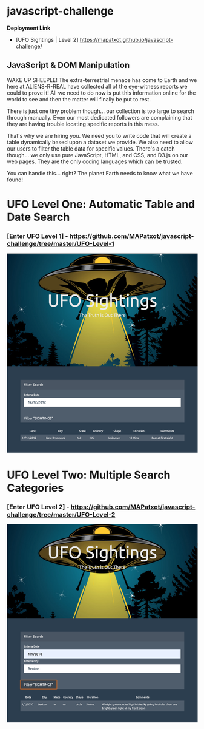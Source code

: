 # javascript-challenge

<b>Deployment Link</b>
- [UFO Sightings | Level 2] https://mapatxot.github.io/javascript-challenge/

## <b>JavaScript & DOM Manipulation</b>

WAKE UP SHEEPLE! The extra-terrestrial menace has come to Earth and we here at ALIENS-R-REAL have collected all of the eye-witness reports we could to prove it! All we need to do now is put this information online for the world to see and then the matter will finally be put to rest.

There is just one tiny problem though... our collection is too large to search through manually. Even our most dedicated followers are complaining that they are having trouble locating specific reports in this mess.

That's why we are hiring you. We need you to write code that will create a table dynamically based upon a dataset we provide. We also need to allow our users to filter the table data for specific values. There's a catch though... we only use pure JavaScript, HTML, and CSS, and D3.js on our web pages. They are the only coding languages which can be trusted.

You can handle this... right? The planet Earth needs to know what we have found!

# UFO Level One: Automatic Table and Date Search
### [Enter UFO Level 1]  - https://github.com/MAPatxot/javascript-challenge/tree/master/UFO-Level-1
![header image](https://raw.githubusercontent.com/MAPatxot/javascript-challenge/master/UFO-Level-1/Screen%20Shot%202019-11-26%20at%205.00.44%20PM.png)

# UFO Level Two: Multiple Search Categories
### [Enter UFO Level 2]  - https://github.com/MAPatxot/javascript-challenge/tree/master/UFO-Level-2
![header image](https://raw.githubusercontent.com/MAPatxot/javascript-challenge/master/UFO-Level-2/Screen%20Shot%202019-11-26%20at%205.02.08%20PM.png)
